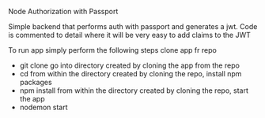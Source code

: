 Node Authorization with Passport

Simple backend that performs auth with passport and generates a jwt. Code is commented to detail where it will be very easy to add claims to the JWT

To run app simply perform the following steps
clone app fr repo
 - git clone <link from repo>
go into directory created by cloning the app from the repo
 - cd <directory created by cloning the repo>
from within the directory created by cloning the repo, install npm packages
 - npm install
from within the directory created by cloning the repo, start the app
 - nodemon start
